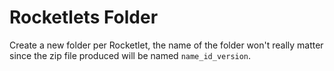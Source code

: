 # Rocketlets Folder
Create a new folder per Rocketlet, the name of the folder won't really matter since the zip file produced will be named `name_id_version`.
